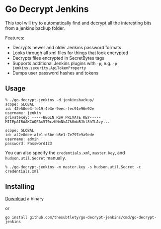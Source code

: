# Go Decrypt Jenkins

This tool will try to automatically find and decrypt all the interesting bits from a jenkins backup folder.

Features:

* Decrypts newer and older Jenkins password formats
* Looks through all xml files for things that look encrypted
* Decrypts files encrypted in SecretBytes tags
* Supports additional Jenkins plugins with `-p`, e.g. `-p jenkins.security.ApiTokenProperty`
* Dumps user password hashes and tokens

## Usage

```
% ./go-decrypt-jenkins -d jenkinsbackup/
scope: GLOBAL
id: 42e60ee3-fe19-4e3e-9eec-fec91e96e92e
username: jenkin
privateKey: -----BEGIN RSA PRIVATE KEY-----
MIIEpAIBAAKCAQEAx5T0czKNmNkA7k0mbBJkl8hTLAzy...

scope: GLOBAL
id: al2e8dee-afe1-e3be-b5e1-7e797e9a9ede
username: admin
password: Password123
```

You can also specify the `credentials.xml`, `master.key`, and `hudson.util.Secret` manually.

```
% ./go-decrypt-jenkins -m master.key -s hudson.util.Secret -c credentials.xml
```

## Installing

[Download](https://github.com/thesubtlety/go-decrypt-jenkins/releases) a binary

or

`go install github.com/thesubtlety/go-decrypt-jenkins/cmd/go-decrypt-jenkins`
